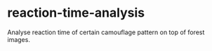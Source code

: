 # reaction-time-analysis
 Analyse reaction time of certain camouflage pattern on top of forest images.
